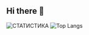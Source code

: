 ## Hi there 👋

![СТАТИСТИКА](https://github-readme-stats.vercel.app/api?username=evgTsv&show=reviews,discussions_started,discussions_answered,prs_merged,prs_merged_percentage&theme=cobalt)
![Top Langs](https://github-readme-stats.vercel.app/api/top-langs/?username=evgTsv&hide_progress=false&theme=cobalt)
